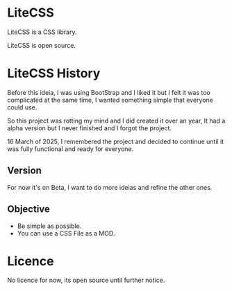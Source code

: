 # LiteCSS

LiteCSS is a CSS library.

LiteCSS is open source.

# LiteCSS History

Before this ideia, I was using BootStrap and I liked it but I felt it was too complicated at the same time, I wanted something simple that everyone could use.

So this project was rotting my mind and I did created it over an year, It had a alpha version but I never finished and I forgot the project.

16 March of 2025, I remembered the project and decided to continue until it was fully functional and ready for everyone.


## Version

For now it's on Beta, I want to do more ideias and refine the other ones.


## Objective

- Be simple as possible.
- You can use a CSS File as a MOD.


# Licence

No licence for now, its open source until further notice.
